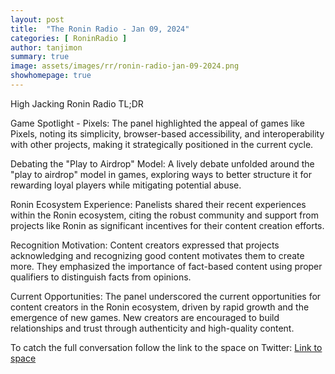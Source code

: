 ```yaml
---
layout: post
title:  "The Ronin Radio - Jan 09, 2024"
categories: [ RoninRadio ]
author: tanjimon
summary: true
image: assets/images/rr/ronin-radio-jan-09-2024.png
showhomepage: true
---
```


High Jacking Ronin Radio TL;DR

Game Spotlight - Pixels: The panel highlighted the appeal of games like Pixels, noting its simplicity, browser-based accessibility, and interoperability with other projects, making it strategically positioned in the current cycle.

Debating the "Play to Airdrop" Model: A lively debate unfolded around the "play to airdrop" model in games, exploring ways to better structure it for rewarding loyal players while mitigating potential abuse.

Ronin Ecosystem Experience: Panelists shared their recent experiences within the Ronin ecosystem, citing the robust community and support from projects like Ronin as significant incentives for their content creation efforts.

Recognition Motivation: Content creators expressed that projects acknowledging and recognizing good content motivates them to create more. They emphasized the importance of fact-based content using proper qualifiers to distinguish facts from opinions.

Current Opportunities: The panel underscored the current opportunities for content creators in the Ronin ecosystem, driven by rapid growth and the emergence of new games. New creators are encouraged to build relationships and trust through authenticity and high-quality content.

To catch the full conversation follow the link to the space on Twitter:  <a href="https://twitter.com/i/spaces/1BRKjPopEyoJw?s=20">Link to space</a>



